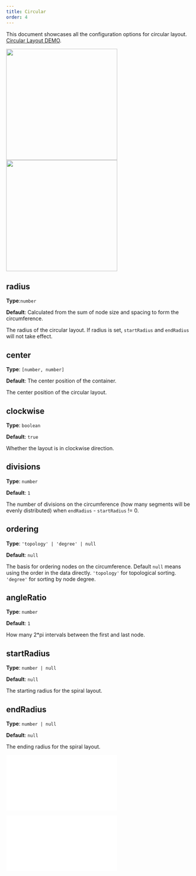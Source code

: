 ```yaml
---
title: Circular
order: 4
---
```


This document showcases all the configuration options for circular layout. [Circular Layout DEMO](/en/examples/net/circular/#circularConfigurationTranslate).

<img src="https://mdn.alipayobjects.com/huamei_qa8qxu/afts/img/A*H6DyT6468ZMAAAAAAAAAAAAADmJ7AQ/original" width=300 />
<img src="https://mdn.alipayobjects.com/huamei_qa8qxu/afts/img/A*1PpVQLFTaQwAAAAAAAAAAAAADmJ7AQ/original" width=300 />

## radius

**Type**:`number`

**Default**: Calculated from the sum of node size and spacing to form the circumference.

The radius of the circular layout. If radius is set, `startRadius` and `endRadius` will not take effect.

## center

**Type**: `[number, number]`

**Default**: The center position of the container.

The center position of the circular layout.

## clockwise

**Type**: `boolean`

**Default**: `true`

Whether the layout is in clockwise direction.

## divisions

**Type**: `number`

**Default**: `1`

The number of divisions on the circumference (how many segments will be evenly distributed) when `endRadius` - `startRadius` != 0.

## ordering

**Type**: `'topology' | 'degree' | null`

**Default**: `null`

The basis for ordering nodes on the circumference. Default `null` means using the order in the data directly. `'topology'` for topological sorting. `'degree'` for sorting by node degree.

## angleRatio

**Type**: `number`

**Default**: `1`

How many 2\*pi intervals between the first and last node.

## startRadius

**Type**: `number | null`

**Default**: `null`

The starting radius for the spiral layout.

## endRadius

**Type**: `number | null`

**Default**: `null`

The ending radius for the spiral layout.

<embed src="../../common/LayoutNodeSize.en.md"></embed>

<embed src="../../common/LayoutWorkerEnabled.en.md"></embed>
